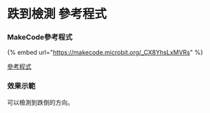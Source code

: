# 跌到檢測 參考程式

### MakeCode參考程式

{% embed url="https://makecode.microbit.org/_CX8YhsLxMVRs" %}

[參考程式](https://makecode.microbit.org/\_CX8YhsLxMVRs)

### 效果示範

可以檢測到跌倒的方向。

<figure><img src="https://learn.kittenbot.cc/assets/images/1693221249626-620a3266-0e4c-40a5-b461-d9f206bb06a4-e0ca07fb3e329c1c61be931fde4f4a98.gif" alt=""><figcaption></figcaption></figure>

<figure><img src="https://learn.kittenbot.cc/assets/images/1693221255393-f7173490-5b8a-4b9e-bc61-fbce7c0e7b0e-130d40c09e5f3b2237a342436c2b551a.gif" alt=""><figcaption></figcaption></figure>

